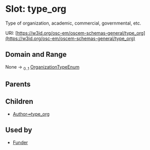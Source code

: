 
# Slot: type_org

Type of organization, academic, commercial, governmental, etc.

URI: [https://w3id.org/osc-em/oscem-schemas-general/type_org](https://w3id.org/osc-em/oscem-schemas-general/type_org)


## Domain and Range

None &#8594;  <sub>0..1</sub> [OrganizationTypeEnum](OrganizationTypeEnum.md)

## Parents


## Children

 *  [Author➞type_org](Author_type_org.md)

## Used by

 * [Funder](Funder.md)
